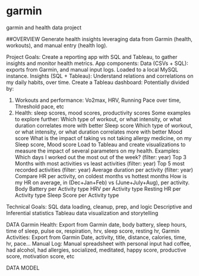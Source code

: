 # garmin
garmin and health data project

##OVERVIEW
Generate health insights leveraging data from Garmin (health, workouts), and manual entry (health log).

Project Goals:
Create a reporting app with SQL and Tableau, to gather insights and monitor health metrics. App components:
Data (CSVs + SQL): exports from Garmin, and manual input logs. Loaded to a local MySQL instance.
Insights (SQL + Tableau): Understand relations and correlations on my daily habits, over time. Create a Tableau dashboard: 
Potentially divided by:
1) Workouts and performance: Vo2max, HRV, Running Pace over time, Threshold pace, etc
2) Health: sleep scores, mood scores, productivity scores
Some examples to explore further:
Which type of workout, or what intensity, or what duration correlates more with better Sleep score
Which type of workout, or what intensity, or what duration correlates more with better Mood score
What is the impact of taking vs not taking allergy medicine, on my Sleep score, Mood score
Load to Tableau and create visualizations to measure the impact of several parameters on my health. Examples:
Which days I worked out the most out of the week? (filter: year)
Top 3 Months with most activities vs least activities (filter: year)
Top 5 most recorded activities (filter: year)
Average duration per activity (filter: year) 
Compare HR per activity, on coldest months vs hottest months
How is my HR on average, in (Dec+Jan+Feb) vs (June+July+Aug), per activity.
Body Battery per Activity type
HRV per Activity type
Resting HR per Activity type
Sleep Score per Activity type


Technical Goals:
SQL data loading, cleanup, prep, and logic
Descriptive and Inferential statistics
Tableau data visualization and storytelling 

DATA
Garmin Health:
Export from Garmin
date, body battery, sleep hours, time of sleep, pulse ox, respiration, hrv, sleep score, resting hr, 
Garmin Activities:
Export from Garmin
Date, activity, title, distance, calories, time, hr, pace...
Manual Log:
Manual spreadsheet with personal input
had coffee, had alcohol, had allergies, socialized, meditated, happy score, productive score, motivation score, etc


DATA MODEL
